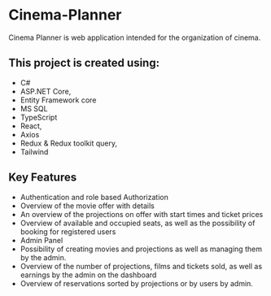 # Cinema-Planner

Cinema Planner is web application intended for the organization of cinema.
## This project is created using:
- C#
- ASP.NET Core,
- Entity Framework core
- MS SQL
- TypeScript
- React,
- Axios
- Redux & Redux toolkit query,
- Tailwind

## Key Features
- Authentication and role based Authorization
- Overview of the movie offer with details
- An overview of the projections on offer with start times and ticket prices
- Overview of available and occupied seats, as well as the possibility of booking for registered users
- Admin Panel
- Possibility of creating movies and projections as well as managing them by the admin.
- Overview of the number of projections, films and tickets sold, as well as earnings by the admin on the dashboard
- Overview of reservations sorted by projections or by users by admin.
